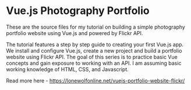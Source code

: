 # Vue.js Photography Portfolio

These are the source files for my tutorial on building a simple photography portfolio website using Vue.js and powered by Flickr API.

The tutorial features a step by step guide to creating your first Vue.js app. We install and configure Vue.js, create a new project and build a portfolio website using Flickr API. The goal of this series is to practice basic Vue concepts and gain exposure to working with an API. I am assuming basic working knowledge of HTML, CSS, and Javascript.

Read more here - https://lonewolfonline.net/vuejs-portfolio-website-flickr/